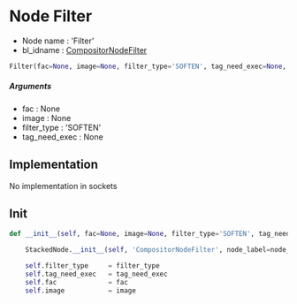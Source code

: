 # Node Filter

- Node name : 'Filter'
- bl_idname : [CompositorNodeFilter](https://docs.blender.org/api/current/bpy.types.{bl_idname}.html)


``` python
Filter(fac=None, image=None, filter_type='SOFTEN', tag_need_exec=None, node_label=None, node_color=None)
```
##### Arguments

- fac : None
- image : None
- filter_type : 'SOFTEN'
- tag_need_exec : None

## Implementation

No implementation in sockets

## Init

``` python
def __init__(self, fac=None, image=None, filter_type='SOFTEN', tag_need_exec=None, node_label=None, node_color=None):

    StackedNode.__init__(self, 'CompositorNodeFilter', node_label=node_label, node_color=node_color)

    self.filter_type     = filter_type
    self.tag_need_exec   = tag_need_exec
    self.fac             = fac
    self.image           = image
```
